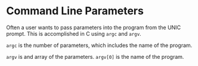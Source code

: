 # Command Line Parameters

Often a user wants to pass parameters into the program from the UNIC prompt. This is accomplished in C using `argc` and `argv`.

`argc` is the number of parameters, which includes the name of the program.

`argv` is and array of the parameters. `argv[0]` is the name of the program.
